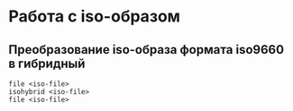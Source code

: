 # Работа с iso-образом

## Преобразование iso-образа формата iso9660 в гибридный
```(bash)
file <iso-file>
isohybrid <iso-file>
file <iso-file>
```

